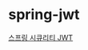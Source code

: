 # spring-jwt

[스프링 시큐리티 JWT](https://youtube.com/playlist?list=PLJkjrxxiBSFCcOjy0AAVGNtIa08VLk1EJ&si=GRxp8XO4Tx-1rNQV)
